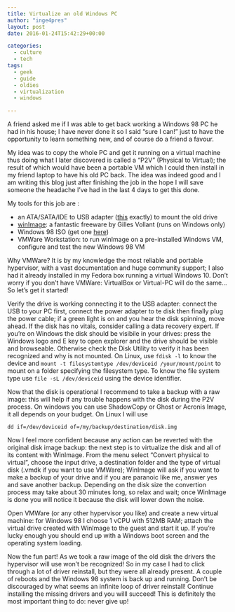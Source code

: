 ```yaml
---
title: Virtualize an old Windows PC
author: "inge4pres"
layout: post
date: 2016-01-24T15:42:29+00:00

categories:
  - culture
  - tech
tags:
  - geek
  - guide
  - oldies
  - virtualization
  - windows

---
```

A friend asked me if I was able to get back working a Windows 98 PC he had in his house; I have never done it so I said &#8220;sure I can!&#8221; just to have the opportunity to learn something new, and of course do a friend a favour.
  
My idea was to copy the whole PC and get it running on a virtual machine thus doing what I later discovered is called a &#8220;P2V&#8221; (Physical to Virtual); the result of which would have been a portable VM which I could then install in my friend laptop to have his old PC back. The idea was indeed good and I am writing this blog just after finishing the job in the hope I will save someone the headache I&#8217;ve had in the last 4 days to get this done.
  
My tools for this job are :

  * an ATA/SATA/IDE to USB adapter (<a href="http://www.amazon.it/gp/product/B001EOO660?psc=1&redirect=true&ref_=oh_aui_detailpage_o00_s00" target="_blank">this</a> exactly) to mount the old drive
  * <a href="http://www.winimage.com/download.htm" target="_blank">winImage</a>: a fantastic freeware by Gilles Vollant (runs on Windows only)
  * Windows 98 ISO (get one <a href="https://winworldpc.com" target="_blank">here</a>)
  * VMWare Workstation: to run winImage on a pre-installed Windows VM, configure and test the new Windows 98 VM

Why VMWare? It is by my knowledge the most reliable and portable hypervisor, with a vast documentation and huge community support; I also had it already installed in my Fedora box running a virtual Windows 10. Don&#8217;t worry if you don&#8217;t have VMWare: VirtualBox or Virtual-PC will do the same&#8230; So let&#8217;s get it started!

Verify the drive is working connecting it to the USB adapter: connect the USB to your PC first, connect the power adapter to te disk then finally plug the power cable; if a green light is on and you hear the disk spinning, move ahead. If the disk has no vitals, consider calling a data recovery expert. If you&#8217;re on Windows the disk should be visibile in your drives: press the Windows logo and E key to open explorer and the drive should be visible and browseable. Otherwise check the Disk Utility to verify it has been recognized and why is not mounted. On Linux, use `fdisk -l` to know the device and `mount -t filesystemtype /dev/deviceid /your/mount/point` to mount on a folder specifying the filesystem type. To know the file system type use `file -sL /dev/deviceid` using the device identifier.

Now that the disk is operational I recommend to take a backup with a raw image: this will help if any trouble happens with the disk during the P2V process. On windows you can use ShadowCopy or Ghost or Acronis Image, it all depends on your budget. On Linux I will use

`dd if=/dev/deviceid of=/my/backup/destination/disk.img`

Now I feel more confident because any action can be reverted with the original disk image backup: the next step is to virtualize the disk and all of its content with WinImage. From the menu select &#8220;Convert physical to virtual&#8221;, choose the input drive, a destination folder and the type of virtual disk (.vmdk if you want to use VMWare); WinImage will ask if you want to make a backup of your drive and if you are paranoic like me, answer yes and save another backup. Depending on the disk size the convertion process may take about 30 minutes long, so relax and wait; once WinImage is done you will notice it because the disk will lower down the noise.

Open VMWare (or any other hypervisor you like) and create a new virtual machine: for Windows 98 I choose 1 vCPU with 512MB RAM; attach the virtual drive created with WinImage to the guest and start it up. If you&#8217;re lucky enough you should end up with a Windows boot screen and the operating system loading.

Now the fun part! As we took a raw image of the old disk the drivers the hypervisor will use won&#8217;t be recognized! So in my case I had to click through a lot of driver reinstall, but they were all already present. A couple of reboots and the Windows 98 system is back up and running. Don&#8217;t be discouraged by what seems an infinite loop of driver reinstall! Continue installing the missing drivers and you willl succeed! This is definitely the most important thing to do: never give up!

&nbsp;
